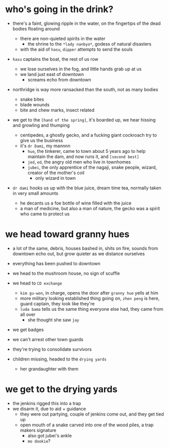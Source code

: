 # who's going in the drink?
- there's a faint, glowing ripple in the water, on the fingertips of the dead bodies floating around
    - there are non-quieted spirits in the water
        - the shrine to the `*lady nanbyo*`, godess of natural disasters
    - with the aid of `hasu`, `dipper` attempts to send the souls

- `hasu` captains the boat, the rest of us row
    - we lose ourselves in the fog, and little hands grab up at us
    - we land just east of downtown
        - screams echo from downtown

- northridge is way more ransacked than the south, not as many bodies
    - snake bites
    - blade wounds
    - bite and chew marks, insect related

- we get to the `[hand of the spring]`, it's boarded up, we hear hissing and growling and thumping
    - centipedes, a ghostly gecko, and a fucking giant cockroach try to give us the business
    - it's `dr Dami`, my mannnn
        - `huo`, the tinkerer, came to town about 5 years ago to help maintain the dam, and now runs it, and `[second best]`
        - `jed`, `ed`, the angry old men who live in townhomes
        - `jubei`, the only apprentice of the nagaji, snake people, wizard, creator of the mother's coil
            - only wizard in town

- `dr dami` hooks us up with the blue juice, dream time tea, normally taken in very small amounts
    - he decants us a foe bottle of wine filled with the juice
    - a man of medicine, but also a man of nature, the gecko was a spirit who came to protect us

# we head toward granny hues
- a lot of the same, debris, houses bashed in, shits on fire, sounds from downtown echo out, but grow quieter as we distance ourselves
- everything has been pushed to downtown

- we head to the mushroom house, no sign of scuffle

- we head to `CD exchange`
    - `kim gu-won`, in charge, opens the door after `granny hue` yells at him
    - more military looking established thing going on, `zhen peng` is here, guard captain, they look like they're 
    - `luda bama` tells us the same thing everyone else had, they came from all over
        - she thought she saw `jay`

- we get badges
- we can't arrest other town guards
- they're trying to consolidate survivors

- children missing, headed to the `drying yards`
    - her grandaughter with them

# we get to the drying yards
- the jenkins rigged this into a trap
- we disarm it, due to aid + guidance
    - they were out partying, couple of jenkins come out, and they get tied up
    - open mouth of a snake carved into one of the wood piles, a trap makers signature
        - also got jubei's ankle
        - `mo dookie`?